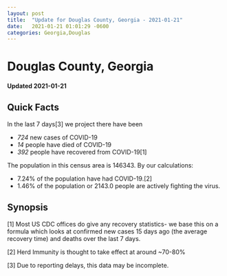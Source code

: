 ```yaml
---
layout: post
title:  "Update for Douglas County, Georgia - 2021-01-21"
date:   2021-01-21 01:01:29 -0600
categories: Georgia,Douglas
---
```


# Douglas County, Georgia
#### Updated 2021-01-21

## Quick Facts

In the last 7 days[3] we project there have been
- *724* new cases of COVID-19
- *14* people have died of COVID-19
- *392* people have recovered from COVID-19[1]

The population in this census area is 146343. By our calculations:
- 7.24% of the population have had COVID-19.[2]
- 1.46% of the population or 2143.0 people are actively fighting the virus.

## Synopsis




[1] Most US CDC offices do give any recovery statistics- we base this on a formula which looks at confirmed new cases
15 days ago (the average recovery time) and deaths over the last 7 days.

[2] Herd Immunity is thought to take effect at around ~70-80%

[3] Due to reporting delays, this data may be incomplete.
 
    